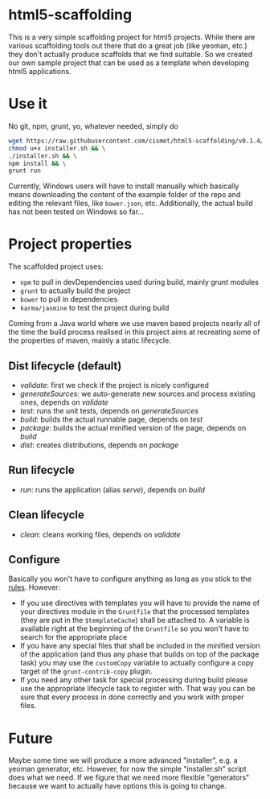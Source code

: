 html5-scaffolding
=================

This is a very simple scaffolding project for html5 projects. While there are various scaffolding tools out there that do a great job (like yeoman, etc.) they don't actually produce scaffolds that we find suitable. So we created our own sample project that can be used as a template when developing html5 applications.

Use it
===
No git, npm, grunt, yo, whatever needed, simply do

```sh
wget https://raw.githubusercontent.com/cismet/html5-scaffolding/v0.1.4/installer.sh && \
chmod u+x installer.sh && \
./installer.sh && \
npm install && \
grunt run
```

Currently, Windows users will have to install manually which basically means downloading the content of the example folder of the repo and editing the relevant files, like <code>bower.json</code>, etc. Additionally, the actual build has not been tested on Windows so far...

Project properties
===
The scaffolded project uses:
* <code>npm</code> to pull in devDependencies used during build, mainly grunt modules
* <code>grunt</code> to actually build the project
* <code>bower</code> to pull in dependencies
* <code>karma/jasmine</code> to test the project during build
 
Coming from a Java world where we use maven based projects nearly all of the time the build process realised in this project aims at recreating some of the properties of maven, mainly a static lifecycle.

## Dist lifecycle (default)
* _validate_: first we check if the project is nicely configured
* _generateSources_: we auto-generate new sources and process existing ones, depends on _validate_
* _test_: runs the unit tests, depends on _generateSources_
* _build_: builds the actual runnable page, depends on _test_
* _package_: builds the actual minified version of the page, depends on _build_
* _dist_: creates distributions, depends on _package_

## Run lifecycle
* _run_: runs the application (alias _serve_), depends on _build_

## Clean lifecycle
* _clean_: cleans working files, depends on _validate_

## Configure
Basically you won't have to configure anything as long as you stick to the [rules](https://github.com/cismet/html5-scaffolding/wiki/cismet-HTML5-projects:-rules-and-recommendations). However:

* If you use directives with templates you will have to provide the name of your directives module in the <code>Gruntfile</code> that the processed templates (they are put in the <code>$templateCache</code>) shall be attached to. A variable is available right at the beginning of the <code>Gruntfile</code> so you won't have to search for the appropriate place
* If you have any special files that shall be included in the minified version of the application (and thus any phase that builds on top of the package task) you may use the <code>customCopy</code> variable to actually configure a copy target of the <code>grunt-contrib-copy</code> plugin.
* If you need any other task for special processing during build please use the appropriate lifecycle task to register with. That way you can be sure that every process in done correctly and you work with proper files.

Future
===
Maybe some time we will produce a more advanced "installer", e.g. a yeoman generator, etc. However, for now the simple "installer.sh" script does what we need. If we figure that we need more flexible "generators" because we want to actually have options this is going to change.
